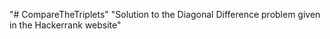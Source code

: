 "# CompareTheTriplets" 
"Solution to the Diagonal Difference problem given in the Hackerrank website" 
